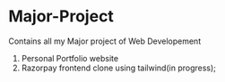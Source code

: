 # Major-Project
Contains all my Major project of Web Developement
1. Personal Portfolio website
2. Razorpay frontend clone using tailwind(in progress);
